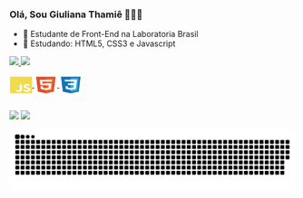 ### Olá, Sou Giuliana Thamiê 🙋🏾‍♀️



- 🔭 Estudante de Front-End na Laboratoria Brasil
- 🌱 Estudando: HTML5, CSS3 e Javascript


<div>
  <a href="https://github.com/Giuthamie">
  <img height="180em" src="https://github-readme-stats.vercel.app/api?username=giuthamie&show_icons=true&theme=dracula&include_all_commits=true&count_private=true"/>
  <img height="180em" src="https://github-readme-stats.vercel.app/api/top-langs/?username=giuthamie&layout=compact&langs_count=7&theme=dark"/>
</div>
  
<div style="display: inline_block"><br>
  <img align="center" alt="Giu-Js" height="30" width="40" src="https://raw.githubusercontent.com/devicons/devicon/master/icons/javascript/javascript-plain.svg">
  <img align="center" alt="Giu-HTML" height="30" width="40" src="https://raw.githubusercontent.com/devicons/devicon/master/icons/html5/html5-original.svg">
  <img align="center" alt="Giu-CSS" height="30" width="40" src="https://raw.githubusercontent.com/devicons/devicon/master/icons/css3/css3-original.svg">
</div>
  
  ##
  
  <div> 
  <a href = "mailto:giuthamie@gmail.com"><img src="https://img.shields.io/badge/-Gmail-%23333?style=for-the-badge&logo=gmail&logoColor=white" target="_blank"></a>
  <a href="https://www.linkedin.com/in/giuliana-thamiê" target="_blank"><img src="https://img.shields.io/badge/-LinkedIn-%230077B5?style=for-the-badge&logo=linkedin&logoColor=white" target="_blank"></a> 
 
  ![Snake animation](https://github.com/giuthamie/giuthamie/blob/output/github-contribution-grid-snake.svg)
 
</div>

